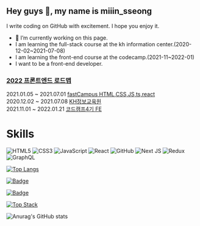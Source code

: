 ## Hey guys 👋, my name is miiin_sseong

I write coding on GitHub with excitement.
I hope you enjoy it.

- 🔭 I’m currently working on this page.
- I am learning the full-stack course at the kh information center.(2020-12-02~2021-07-08)
- I am learning the front-end course at the codecamp.(2021-11~2022-01)
- I want to be a front-end developer.

### [2022 프론트엔드 로드맵](https://roadmap.sh/frontend)

2021.01.05 ~ 2021.07.01 [fastCampus HTML,CSS,JS,ts,react](https://github.com/alstjd0051/WEB_fastCampus)
<br />
2020.12.02 ~ 2021.07.08 [KH정보교육원](https://github.com/alstjd0051/KH_Spring)
<br/>
2021.11.01 ~ 2022.01.21 [코드캠프4기 FE](https://codebootcamp.co.kr/home)

# Skills

![HTML5](https://img.shields.io/badge/html5-%23E34F26.svg?style=for-the-badge&logo=html5&logoColor=white) ![CSS3](https://img.shields.io/badge/css3-%231572B6.svg?style=for-the-badge&logo=css3&logoColor=white) ![JavaScript](https://img.shields.io/badge/javascript-%23323330.svg?style=for-the-badge&logo=javascript&logoColor=%23F7DF1E)
![React](https://img.shields.io/badge/react-%2320232a.svg?style=for-the-badge&logo=react&logoColor=%2361DAFB) ![GitHub](https://img.shields.io/badge/github-%23121011.svg?style=for-the-badge&logo=github&logoColor=white) ![Next JS](https://img.shields.io/badge/Next-black?style=for-the-badge&logo=next.js&logoColor=white)
![Redux](https://img.shields.io/badge/redux-%23593d88.svg?style=for-the-badge&logo=redux&logoColor=white)
![GraphQL](https://img.shields.io/badge/graphql-%23593d88.svg?style=for-the-badge&logo=graphql&logoColor=white)


[![Top Langs](https://github-readme-stats.vercel.app/api/top-langs/?username=alstjd0051&hide=html,css,Java,PLSQL,Shell,Python,Batchfile,Objective-C,XSLT)](https://github.com/anuraghazra/github-readme-stats)

[![Badge](https://widget.realdeveloper.pro/api/badge?title=LanguagesandFramework&badges=React,JavaScript,Typescript,NextJS)](https://github.com/alstjd0051)

[![Badge](https://widget.realdeveloper.pro/api/badge?title=LanguagesandFramework&badges=GitHub,Git,FireBase,GCP)](https://github.com/alstjd0051)

[![Top Stack](https://widget.realdeveloper.pro/api/top?stack=JavaScript,React,Typescript,NextJS)](https://github.com/alstjd0051)

![Anurag's GitHub stats](https://github-readme-stats.vercel.app/api?username=alstjd0051&show_icons=true&theme=default)

